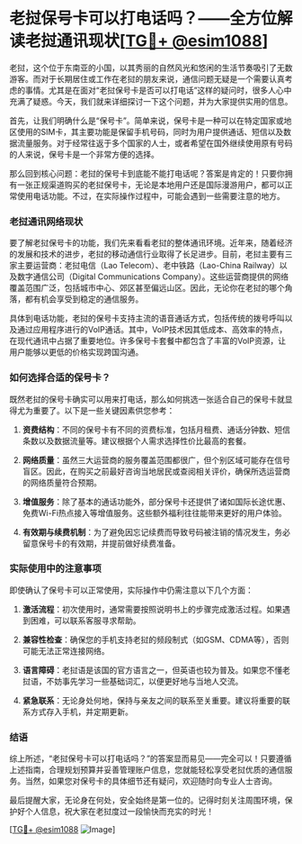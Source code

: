 # 老挝保号卡可以打电话吗？——全方位解读老挝通讯现状[[TG💪+ @esim1088](https://t.me/s/esim1088)]

老挝，这个位于东南亚的小国，以其秀丽的自然风光和悠闲的生活节奏吸引了无数游客。而对于长期居住或工作在老挝的朋友来说，通信问题无疑是一个需要认真考虑的事情。尤其是在面对“老挝保号卡是否可以打电话”这样的疑问时，很多人心中充满了疑惑。今天，我们就来详细探讨一下这个问题，并为大家提供实用的信息。

首先，让我们明确什么是“保号卡”。简单来说，保号卡是一种可以在特定国家或地区使用的SIM卡，其主要功能是保留手机号码，同时为用户提供通话、短信以及数据流量服务。对于经常往返于多个国家的人士，或者希望在国外继续使用原有号码的人来说，保号卡是一个非常方便的选择。

那么回到核心问题：老挝的保号卡到底能不能打电话呢？答案是肯定的！只要你拥有一张正规渠道购买的老挝保号卡，无论是本地用户还是国际漫游用户，都可以正常使用电话功能。不过，在实际操作过程中，可能会遇到一些需要注意的地方。

### 老挝通讯网络现状

要了解老挝保号卡的功能，我们先来看看老挝的整体通讯环境。近年来，随着经济的发展和技术的进步，老挝的移动通信行业取得了长足进步。目前，老挝主要有三家主要运营商：老挝电信（Lao Telecom）、老中铁路（Lao-China Railway）以及数字通信公司（Digital Communications Company）。这些运营商提供的网络覆盖范围广泛，包括城市中心、郊区甚至偏远山区。因此，无论你在老挝的哪个角落，都有机会享受到稳定的通信服务。

具体到电话功能，老挝的保号卡支持主流的语音通话方式，包括传统的拨号呼叫以及通过应用程序进行的VoIP通话。其中，VoIP技术因其低成本、高效率的特点，在现代通讯中占据了重要地位。许多保号卡套餐中都包含了丰富的VoIP资源，让用户能够以更低的价格实现跨国沟通。

### 如何选择合适的保号卡？

既然老挝的保号卡确实可以用来打电话，那么如何挑选一张适合自己的保号卡就显得尤为重要了。以下是一些关键因素供您参考：

1. **资费结构**：不同的保号卡有不同的资费标准，包括月租费、通话分钟数、短信条数以及数据流量等。建议根据个人需求选择性价比最高的套餐。
   
2. **网络质量**：虽然三大运营商的服务覆盖范围都很广，但个别区域可能存在信号盲区。因此，在购买之前最好咨询当地居民或查阅相关评价，确保所选运营商的网络质量符合预期。

3. **增值服务**：除了基本的通话功能外，部分保号卡还提供了诸如国际长途优惠、免费Wi-Fi热点接入等增值服务。这些额外福利往往能带来更好的用户体验。

4. **有效期与续费机制**：为了避免因忘记续费而导致号码被注销的情况发生，务必留意保号卡的有效期，并提前做好续费准备。

### 实际使用中的注意事项

即使确认了保号卡可以正常使用，实际操作中仍需注意以下几个方面：

1. **激活流程**：初次使用时，通常需要按照说明书上的步骤完成激活过程。如果遇到困难，可以联系客服寻求帮助。

2. **兼容性检查**：确保您的手机支持老挝的频段制式（如GSM、CDMA等），否则可能无法正常连接网络。

3. **语言障碍**：老挝语是该国的官方语言之一，但英语也较为普及。如果您不懂老挝语，不妨事先学习一些基础词汇，以便更好地与当地人交流。

4. **紧急联系**：无论身处何地，保持与亲友之间的联系至关重要。建议将重要的联系方式存入手机，并定期更新。

### 结语

综上所述，“老挝保号卡可以打电话吗？”的答案显而易见——完全可以！只要遵循上述指南，合理规划预算并妥善管理账户信息，您就能轻松享受老挝优质的通信服务。当然，如果您对保号卡的具体细节还有疑问，欢迎随时向专业人士咨询。

最后提醒大家，无论身在何处，安全始终是第一位的。记得时刻关注周围环境，保护好个人信息，祝大家在老挝度过一段愉快而充实的时光！

[[TG💪+ @esim1088](https://t.me/s/esim1088) ![Image](https://i.postimg.cc/4NQfJmqS/Snipaste-2025-05-13-00-14-12.png)]